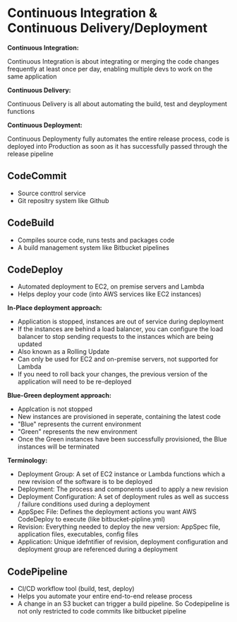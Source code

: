 # Continuous Integration & Continuous Delivery/Deployment

**Continuous Integration:**

Continuous Integration is about integrating or merging the code changes frequently
at least once per day, enabling multiple devs to work on the same application

**Continuous Delivery:**

Continuous Delivery is all about automating the build, test and deyployment functions

**Continuous Deployment:**

Continuous Deploymenty fully automates the entire release process,
code is deployed into Production as soon as it has successfully passed through the release pipeline

## CodeCommit

- Source conttrol service
- Git repositry system like Github

## CodeBuild

- Compiles source code, runs tests and packages code
- A build management system like Bitbucket pipelines

## CodeDeploy

- Automated deployment to EC2, on premise servers and Lambda
- Helps deploy your code (into AWS services like EC2 instances)

**In-Place deployment approach:**

- Application is stopped, instances are out of service during deployment
- If the instances are behind a load balancer, you can configure the load balancer to stop sending requests to the instances which are being updated
- Also known as a Rolling Update
- Can only be used for EC2 and on-premise servers, not supported for Lambda
- If you need to roll back your changes, the previous version of the application will need to be re-deployed

**Blue-Green deployment approach:**

- Applcation is not stopped
- New instances are provisioned in seperate, containing the latest code
- "Blue" represents the current environment
- "Green" represents the new environment
- Once the Green instances have been successfully provisioned, the Blue instances will be terminated

**Terminology:**

- Deployment Group: A set of EC2 instance or Lambda functions which a new revision of the software is to be deployed
- Deployment: The process and components used to apply a new revision
- Deployment Configuration: A set of deployment rules as well as success / failure conditions used during a deployment
- AppSpec File: Defines the deployment actions you want AWS CodeDeploy to execute (like bitbucket-pipline.yml)
- Revision: Everything needed to deploy the new version: AppSpec file, application files, executables, config files
- Application: Unique idefntifier of revision, deployment configuration and deployment group are referenced during a deployment

## CodePipeline

- CI/CD workflow tool (build, test, deploy)
- Helps you automate your entire end-to-end release process
- A change in an S3 bucket can trigger a build pipeline. So Codepipeline is not only restricted to code commits like bitbucket pipeline
